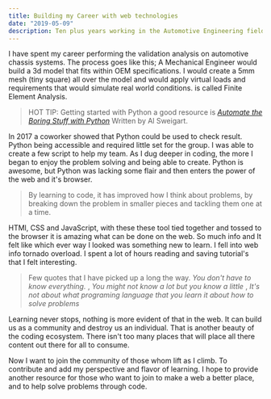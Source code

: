 ```yaml
---
title: Building my Career with web technologies
date: "2019-05-09"
description: Ten plus years working in the Automotive Engineering field developing suspension, when I created a simple script change the projection of my career...
---
```


I have spent my career performing the validation analysis on automotive chassis systems. The process goes like this; A Mechanical Engineer would build a 3d model that fits within OEM specifications. I would create a 5mm mesh (tiny square) all over the model and would apply virtual loads and requirements that would simulate real world conditions. is called Finite Element Analysis.

> HOT TIP: Getting started with Python a good resource is _[Automate the Boring Stuff with Python](https://automatetheboringstuff.com/)_ Written by Al Sweigart.

In 2017 a coworker showed that Python could be used to check result. Python being accessible and required little set for the group. I was able to create a few script to help my team. As I dug deeper in coding, the more I began to enjoy the problem solving and being able to create. Python is awesome, but Python was lacking some flair and then enters the power of the web and it's browser.

> By learning to code, it has improved how I think about problems, by breaking down the problem in smaller pieces and tackling them one at a time.

HTMl, CSS and JavaScript, with these these tool tied together and tossed to the browser it is amazing what can be done on the web. So much info and It felt like which ever way I looked was something new to learn. I fell into web info tornado overload. I spent a lot of hours reading and saving tutorial's that I felt interesting.

> Few quotes that I have picked up a long the way. _You don't have to know everything._ , _You might not know a lot but you know a little_ , _It's not about what programing language that you learn it about how to solve problems_

Learning never stops, nothing is more evident of that in the web. It can build us as a community and destroy us an individual. That is another beauty of the coding ecosystem. There isn't too many places that will place all there content out there for all to consume.

Now I want to join the community of those whom lift as I climb. To contribute and add my perspective and flavor of learning. I hope to provide another resource for
those who want to join to make a web a better place, and to help solve problems through code.
